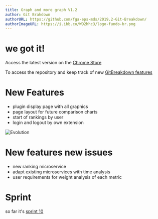 ```yaml
---
title: Graph and more graph V1.2
author: Git Brakdown
authorURL: https://github.com/fga-eps-mds/2019.2-Git-Breakdown/
authorImageURL: https://i.ibb.co/WD2hhc3/logo-fundo-br.png
---
```


# we got it!

Access the latest version on the [Chrome Store](https://chrome.google.com/webstore/search/gitbreakdown?hl=en)

To access the repository and keep track of new [GitBreakdown features](https://github.com/fga-eps-mds/2019.2-Git-Breakdown)

<!--truncate-->

# New Features

- plugin display page with all graphics
- page layout for future comparison charts
- start of rankings by user
- login and logout by own extension

![Evolution](https://i.imgur.com/tu26k8A.png)

# New features new issues

- new ranking microservice
- adapt existing microservices with time analysis
- user requirements for weight analysis of each metric

# Sprint

so far it's [sprint 10](https://github.com/fga-eps-mds/2019.2-Git-Breakdown/milestone/12)